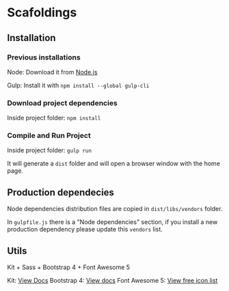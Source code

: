 # Scafoldings


## Installation

### Previous installations

Node: Download it from [Node.js](https://nodejs.org/en/)

Gulp: Install it with  `npm install --global gulp-cli`

### Download project dependencies

Inside project folder: `npm install`

### Compile and Run Project

Inside project folder: `gulp run`

It will generate a `dist` folder and will open a browser window with the home page.

## Production dependecies

Node dependencies distribution files are copied in `dist/libs/vendors` folder.

In `gulpfile.js` there is a "Node dependencies" section, if you install a new production dependency please update this `vendors` list.

## Utils

Kit + Sass + Bootstrap 4 + Font Awesome 5

Kit: [View Docs](https://codekitapp.com/help/kit/)
Bootstrap 4: [View docs](https://getbootstrap.com/)
Font Awesome 5: [View free icon list](https://fontawesome.com/icons?d=gallery&s=brands,regular,solid&m=free)
